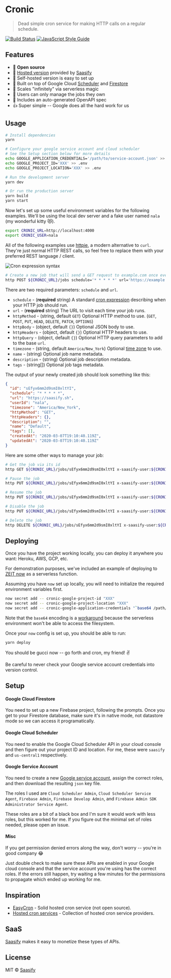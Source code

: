 # Cronic

> Dead simple cron service for making HTTP calls on a regular schedule.

[![Build Status](https://travis-ci.com/saasify-sh/cronic.svg?branch=master)](https://travis-ci.com/saasify-sh/cronic) [![JavaScript Style Guide](https://img.shields.io/badge/code_style-standard-brightgreen.svg)](https://standardjs.com)

## Features

- 💯 **Open source**
- 🙈 [Hosted version](https://cronic.saasify.sh) provided by [Saasify](https://saasify.sh)
- 🙉 Self-hosted version is easy to set up
- 🐳 Built on top of Google Cloud [Scheduler](https://cloud.google.com/scheduler) and [Firestore](https://cloud.google.com/firestore)
- 💪 Scales "infinitely" via serverless magic
- 👤 Users can only manage the jobs they own
- 🤖 Includes an auto-generated OpenAPI spec
- 👍 Super simple -- Google does all the hard work for us

## Usage

```bash
# Install dependencies
yarn
```

```bash
# Configure your google service account and cloud scheduler
# See the Setup section below for more details
echo GOOGLE_APPLICATION_CREDENTIALS='/path/to/service-account.json' >> .env
echo GOOGLE_PROJECT_ID='XXX' >> .env
echo GOOGLE_PROJECT_LOCATION='XXX' >> .env

# Run the development server
yarn dev

# Or run the production server
yarn build
yarn start
```

Now let's set up some useful environment variables for the following examples. We'll be using the local dev server and a fake user named `nala` (my wonderful kitty 😻).

```bash
export CRONIC_URL=http://localhost:4000
export CRONIC_USER=nala
```

All of the following examples use [httpie](https://httpie.org), a modern alternative to `curl`. They're just normal HTTP REST calls, so feel free to replace them with your preferred REST language / client.

![Cron expression syntax](https://raw.githubusercontent.com/saasify-sh/cronic/master/media/cron-syntax.png)

```bash
# Create a new job that will send a GET request to example.com once every minute
http POST ${CRONIC_URL}/jobs schedule='* * * * *' url='https://example.com' x-saasify-user:${CRONIC_USER}
```

There are two required parameters: `schedule` and `url`.

- `schedule` - (**required** string) A standard [cron expression](https://crontab.guru) describing when your HTTP job should run.
- `url` - (**required** string) The URL to visit each time your job runs.
- `httpMethod` - (string, default `GET`) Optional HTTP method to use. (`GET`, `POST`, `PUT`, `HEAD`, `DELETE`, `PATCH`, `OPTIONS`)
- `httpBody` - (object, default `{}`) Optional JSON body to use.
- `httpHeaders` - (object, default `{}`) Optional HTTP headers to use.
- `httpQuery` - (object, default `{}`) Optional HTTP query parameters to add to the base `url`.
- `timezone` - (string, default `America/New_York`) Optional [time zone](https://cloud.google.com/dataprep/docs/html/Supported-Time-Zone-Values_66194188) to use.
- `name` - (string) Optional job name metadata.
- `description` - (string) Optional job description metadata.
- `tags` - (string[]) Optional job tags metadata.

The output of your newly created job should look something like this:

```json
{
  "id": "sEfyx6mm2d9smI0xltYI",
  "schedule": "* * * * *",
  "url": "https://saasify.sh",
  "userId": "nala",
  "timezone": "America/New_York",
  "httpMethod": "GET",
  "httpHeaders": {},
  "description": "",
  "name": "Default",
  "tags": [],
  "createdAt": "2020-03-07T19:10:40.119Z",
  "updatedAt": "2020-03-07T19:10:40.119Z"
}
```

Here are some other ways to manage your job:

```bash
# Get the job via its id
http GET ${CRONIC_URL}/jobs/sEfyx6mm2d9smI0xltYI x-saasify-user:${CRONIC_USER}

# Pause the job
http PUT ${CRONIC_URL}/jobs/sEfyx6mm2d9smI0xltYI x-saasify-user:${CRONIC_USER} state=paused

# Resume the job
http PUT ${CRONIC_URL}/jobs/sEfyx6mm2d9smI0xltYI x-saasify-user:${CRONIC_USER} state=enabled

# Disable the job
http PUT ${CRONIC_URL}/jobs/sEfyx6mm2d9smI0xltYI x-saasify-user:${CRONIC_USER} state=disabled

# Delete the job
http DELETE ${CRONIC_URL}/jobs/sEfyx6mm2d9smI0xltYI x-saasify-user:${CRONIC_USER}
```

## Deploying

Once you have the project working locally, you can deploy it anywhere you want: Heroku, AWS, GCP, etc.

For demonstration purposes, we've included an example of deploying to [ZEIT now](https://zeit.co/now) as a serverless function.

Assuming you have `now` set up locally, you will need to initialize the required environment variables first.

```bash
now secret add -- cronic-google-project-id "XXX"
now secret add -- cronic-google-project-location "XXX"
now secret add -- cronic-google-application-credentials "`base64 /path/to/service-account.json`"
```

Note that the `base64` encoding is a [workaround](https://github.com/zeit/now/issues/749) because the serverless environment won't be able to access the filesystem.

Once your `now` config is set up, you should be able to run:

```bash
yarn deploy
```

You should be gucci now -- go forth and cron, my friend! ✌️

Be careful to never check your Google service account credentials into version control.

## Setup

#### Google Cloud Firestore

You need to set up a new Firebase project, following the prompts. Once you get to your Firestore database, make sure it's in native mode, not datastore mode so we can access it programatically.

#### Google Cloud Scheduler

You need to enable the Google Cloud Scheduler API in your cloud console and then figure out your project ID and location. For me, these were `saasify` and `us-central1` respectively.

#### Google Service Account

You need to create a new [Google service account](https://cloud.google.com/docs/authentication/getting-started), assign the correct roles, and then download the resulting `json` key file.

The roles I used are `Cloud Scheduler Admin`, `Cloud Scheduler Service Agent`, `Firebase Admin`, `Firebase Develop Admin`, and `Firebase Admin SDK Administrator Service Agent`.

These roles are a bit of a black box and I'm sure it would work with less roles, but this worked for me. If you figure out the minimal set of roles needed, please open an issue.

#### Misc

If you get permission denied errors along the way, don't worry -- you're in good company 😂

Just double check to make sure these APIs are enabled in your Google cloud console and that the service account you're using has the correct roles. If the errors still happen, try waiting a few minutes for the permissions to propagate which ended up working for me.

## Inspiration

- [EasyCron](https://www.easycron.com/) - Solid hosted cron service (not open source).
- [Hosted cron services](https://www.cronjobservices.com) - Collection of hosted cron service providers.

## SaaS

[Saasify](https://saasify.sh) makes it easy to monetize these types of APIs.

## License

MIT © [Saasify](https://saasify.sh)
